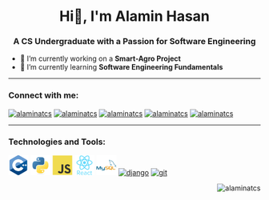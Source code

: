 <h1 align="center">Hi👋, I'm Alamin Hasan</h1>
<h3 align="center">A CS Undergraduate with a Passion for Software Engineering</h3>
<!-- <p align="right"> <img src="https://media.licdn.com/dms/image/D5603AQFM-9hfJ_SH3A/profile-displayphoto-shrink_100_100/0/1677430430135?e=1711584000&v=beta&t=OoNbBGrPvutKTrHHIy6zgK9_qm92HMf615BqRhlNYqc" alt="alaminatcse" /> </p> -->

- 🔭 I’m currently working on a **Smart-Agro Project**
- 🌱 I’m currently learning **Software Engineering Fundamentals**
<hr>

<h3 align="left">Connect with me:</h3>
<p align="left">
<a href="https://linkedin.com/in/alaminatcs" target="blank"><img align="center" src="https://raw.githubusercontent.com/rahuldkjain/github-profile-readme-generator/master/src/images/icons/Social/linked-in-alt.svg" alt="alaminatcs" height="30" width="40" /></a> <a href="https://www.leetcode.com/alaminatcs" target="blank"><img align="center" src="https://raw.githubusercontent.com/rahuldkjain/github-profile-readme-generator/master/src/images/icons/Social/leet-code.svg" alt="alaminatcs" height="30" width="40" /></a> <a href="https://www.hackerrank.com/alaminatcs" target="blank"><img align="center" src="https://raw.githubusercontent.com/rahuldkjain/github-profile-readme-generator/master/src/images/icons/Social/hackerrank.svg" alt="alaminatcs" height="30" width="40" /></a> <a href="https://www.codechef.com/users/alaminatcs" target="blank"><img align="center" src="https://cdn.jsdelivr.net/npm/simple-icons@3.1.0/icons/codechef.svg" alt="alaminatcs" height="30" width="40" /></a> <a href="https://kaggle.com/alaminatcs" target="blank"><img align="center" src="https://raw.githubusercontent.com/rahuldkjain/github-profile-readme-generator/master/src/images/icons/Social/kaggle.svg" alt="alaminatcs" height="30" width="40" /></a>
</p>
<hr>

<h3 align="left">Technologies and Tools:</h3>
<p align="left">
<a href="https://www.w3schools.com/cpp/" target="_blank" rel="noreferrer"> <img src="https://raw.githubusercontent.com/devicons/devicon/master/icons/cplusplus/cplusplus-original.svg" alt="cplusplus" width="40" height="40"/></a> <a href="https://www.python.org" target="_blank" rel="noreferrer"> <img src="https://raw.githubusercontent.com/devicons/devicon/master/icons/python/python-original.svg" alt="python" width="40" height="40"/></a> <a href="https://developer.mozilla.org/en-US/docs/Web/JavaScript" target="_blank" rel="noreferrer"> <img src="https://raw.githubusercontent.com/devicons/devicon/master/icons/javascript/javascript-original.svg" alt="javascript" width="40" height="40"/></a> <a href="https://reactjs.org/" target="_blank" rel="noreferrer"> <img src="https://raw.githubusercontent.com/devicons/devicon/master/icons/react/react-original-wordmark.svg" alt="react" width="40" height="40"/></a> <a href="https://www.mysql.com/" target="_blank" rel="noreferrer"> <img src="https://raw.githubusercontent.com/devicons/devicon/master/icons/mysql/mysql-original-wordmark.svg" alt="mysql" width="40" height="40"/></a> <a href="https://www.djangoproject.com/" target="_blank" rel="noreferrer"> <img src="https://cdn.worldvectorlogo.com/logos/django.svg" alt="django" width="40" height="40"/></a> <a href="https://git-scm.com/" target="_blank" rel="noreferrer"> <img src="https://www.vectorlogo.zone/logos/git-scm/git-scm-icon.svg" alt="git" width="40" height="40"/></a>
</p>

<p align="right">
<img src="https://komarev.com/ghpvc/?username=alaminatcs&label=Profile%20views&color=0e75b6&style=flat" alt="alaminatcs" />
</p>
